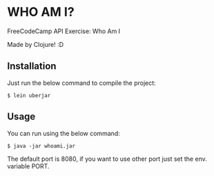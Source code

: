 # WHO AM I?

FreeCodeCamp API Exercise: Who Am I

Made by Clojure! :D

## Installation

Just run the below command to compile the project:
 
    $ lein uberjar

## Usage

You can run using the below command:

    $ java -jar whoami.jar
    
The default port is 8080, if you want to use other port just set the env. variable PORT.